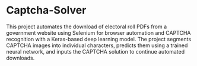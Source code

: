 # Captcha-Solver
This project automates the download of electoral roll PDFs from a government website using Selenium for browser automation and CAPTCHA recognition with a Keras-based deep learning model. The project segments CAPTCHA images into individual characters, predicts them using a trained neural network, and inputs the CAPTCHA solution to continue automated downloads.
